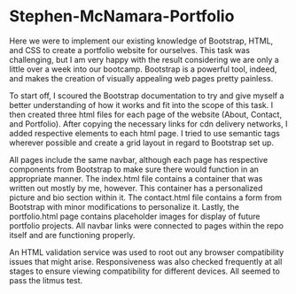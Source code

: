 # Stephen-McNamara-Portfolio

Here we were to implement our existing knowledge of Bootstrap, HTML, and CSS to create a portfolio website for ourselves. This task was challenging, but I am very happy with the result considering we are only a little over a week into our bootcamp. Bootstrap is a powerful tool, indeed, and makes the creation of visually appealing web pages pretty painless.

To start off, I scoured the Bootstrap documentation to try and give myself a better understanding of how it works and fit into the scope of this task. I then created three html files for each page of the website (About, Contact, and Portfolio). After copying the necessary links for cdn delivery networks, I added respective elements to each html page. I tried to use semantic tags wherever possible and create a grid layout in regard to Bootstrap set up.

All pages include the same navbar, although each page has respective components from Bootstrap to make sure there would function in an appropriate manner. The index.html file contains a container that was written out mostly by me, however. This container has a personalized picture and bio section within it. The contact.html file contains a form from Bootstrap with minor modifications to personalize it. Lastly, the portfolio.html page contains placeholder images for display of future portfolio projects. All navbar links were connected to pages within the repo itself and are functioning properly.

An HTML validation service was used to root out any browser compatibility issues that might arise. Responsiveness was also checked frequently at all stages to ensure viewing compatibility for different devices. All seemed to pass the litmus test.

